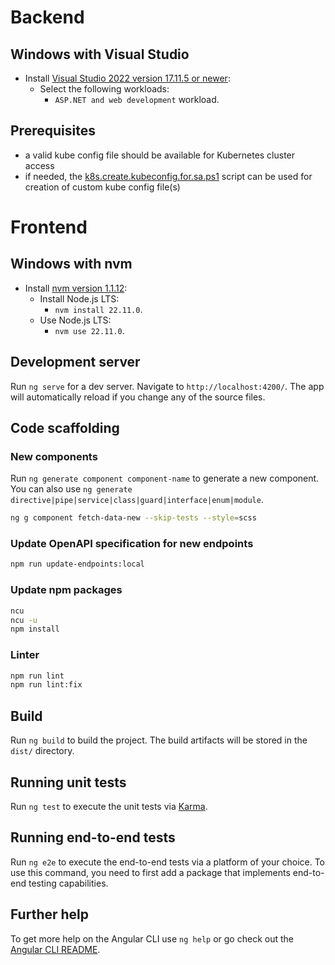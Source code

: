 # Backend

## Windows with Visual Studio
- Install [Visual Studio 2022 version 17.11.5 or newer](https://visualstudio.microsoft.com/vs/):
    - Select the following workloads:
        - `ASP.NET and web development` workload.
## Prerequisites
- a valid kube config file should be available for Kubernetes cluster access
- if needed, the [k8s.create.kubeconfig.for.sa.ps1](tools/k8s.create.kubeconfig.for.sa.ps1) script can be used for creation of custom kube config file(s)

# Frontend

## Windows with nvm
- Install [nvm version 1.1.12](https://github.com/coreybutler/nvm-windows/releases/tag/1.1.12):
  - Install Node.js LTS:
    - `nvm install 22.11.0`.
  - Use Node.js LTS:
    - `nvm use 22.11.0`.

## Development server

Run `ng serve` for a dev server. Navigate to `http://localhost:4200/`. The app will automatically reload if you change any of the source files.

## Code scaffolding

### New components

Run `ng generate component component-name` to generate a new component. You can also use `ng generate directive|pipe|service|class|guard|interface|enum|module`.

```sh
ng g component fetch-data-new --skip-tests --style=scss
```

### Update OpenAPI specification for new endpoints

```sh
npm run update-endpoints:local
```

### Update npm packages

```sh
ncu
ncu -u
npm install
```

### Linter 

```sh
npm run lint
npm run lint:fix
```

## Build

Run `ng build` to build the project. The build artifacts will be stored in the `dist/` directory.

## Running unit tests

Run `ng test` to execute the unit tests via [Karma](https://karma-runner.github.io).

## Running end-to-end tests

Run `ng e2e` to execute the end-to-end tests via a platform of your choice. To use this command, you need to first add a package that implements end-to-end testing capabilities.

## Further help

To get more help on the Angular CLI use `ng help` or go check out the [Angular CLI README](https://github.com/angular/angular-cli/blob/master/README.md).
